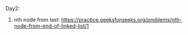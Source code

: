 Day2: 
1. nth node from last: https://practice.geeksforgeeks.org/problems/nth-node-from-end-of-linked-list/1